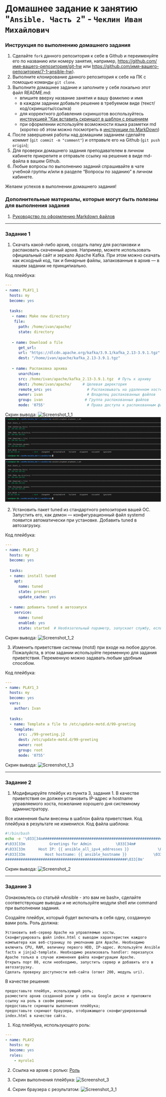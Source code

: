 # Домашнее задание к занятию "`Ansible. Часть 2`" - `Чеклин Иван Михайлович`


### Инструкция по выполнению домашнего задания

   1. Сделайте `fork` данного репозитория к себе в Github и переименуйте его по названию или номеру занятия, например, https://github.com/имя-вашего-репозитория/git-hw или  https://github.com/имя-вашего-репозитория/7-1-ansible-hw).
   2. Выполните клонирование данного репозитория к себе на ПК с помощью команды `git clone`.
   3. Выполните домашнее задание и заполните у себя локально этот файл README.md:
      - впишите вверху название занятия и вашу фамилию и имя
      - в каждом задании добавьте решение в требуемом виде (текст/код/скриншоты/ссылка)
      - для корректного добавления скриншотов воспользуйтесь [инструкцией "Как вставить скриншот в шаблон с решением](https://github.com/netology-code/sys-pattern-homework/blob/main/screen-instruction.md)
      - при оформлении используйте возможности языка разметки md (коротко об этом можно посмотреть в [инструкции  по MarkDown](https://github.com/netology-code/sys-pattern-homework/blob/main/md-instruction.md))
   4. После завершения работы над домашним заданием сделайте коммит (`git commit -m "comment"`) и отправьте его на Github (`git push origin`);
   5. Для проверки домашнего задания преподавателем в личном кабинете прикрепите и отправьте ссылку на решение в виде md-файла в вашем Github.
   6. Любые вопросы по выполнению заданий спрашивайте в чате учебной группы и/или в разделе “Вопросы по заданию” в личном кабинете.
   
Желаем успехов в выполнении домашнего задания!
   
### Дополнительные материалы, которые могут быть полезны для выполнения задания

1. [Руководство по оформлению Markdown файлов](https://gist.github.com/Jekins/2bf2d0638163f1294637#Code)

---

### Задание 1

1. Скачать какой-либо архив, создать папку для распаковки и распаковать скаченный архив. Например, можете использовать официальный сайт и зеркало Apache Kafka. При этом можно скачать как исходный код, так и бинарные файлы, запакованные в архив — в нашем задании не принципиально.

Код плейбука:
```YAML
---
- name: PLAY1_1
  hosts: my
  become: yes

  tasks:
   - name: Make new directory
    file:
      path: /home/ivan/apache/
      state: directory

   - name: Download a file
      get_url:
      url: "https://dlcdn.apache.org/kafka/3.9.1/kafka_2.13-3.9.1.tgz"
      dest: "/home/ivan/apache/kafka_2.13-3.9.1.tgz"

   - name: Распаковка архива
      unarchive:
      src: /home/ivan/apache/kafka_2.13-3.9.1.tgz  # Путь к архиву
      dest: /home/ivan/apache/     # Целевая директория
      remote_src: yes                # Распаковывать на удаленном хосте (если архив уже там)
      owner: ivan                    # Владелец распакованных файлов
      group: ivan                   # Группа распакованных файлов
      mode: '0755'                   # Права доступа к распакованным файлам
```
Скрин вывода:
![Screenshot_1_1](https://github.com/cheklinim/7-1-ansible-hw/img/Screenshot_1_1.png)
![Screenshot_1_1](./img/Screenshot_1_1.png)
![Screenshot_1_1](./img/Screenshot_1_1.png)

2. Установить пакет tuned из стандартного репозитория вашей ОС. Запустить его, как демон — конфигурационный файл systemd появится автоматически при установке. Добавить tuned в автозагрузку.

Код плейбука:
```YAML
---
- name: PLAY1_2
  hosts: my
  become: yes

  tasks:
  - name: install tuned
    apt:
      name: tuned
      state: present
      update_cache: yes
 
  - name: добавить tuned в автозапуск
    service:
      name: tuned
      enabled: yes
      state: started  # Необязательный параметр, запускает службу, если она не запущена
```
Скрин вывода:
![Screenshot_1_2](https://github.com/cheklinim/7-1-ansible-hw/img/Screenshot_1_2.png)

3. Изменить приветствие системы (motd) при входе на любое другое. Пожалуйста, в этом задании используйте переменную для задания приветствия. Переменную можно задавать любым удобным способом.

Код плейбука:
```YAML
---
- name: PLAY1_3
  hosts: my
  become: yes
  vars:
    author: Ivan

  tasks:
  - name: Template a file to /etc/update-motd.d/99-greeting
    template:
      src: ./99-greeting.j2
      dest: /etc/update-motd.d/99-greeting
      owner: root
      group: root
      mode: '0755'
```
Скрин вывода:
![Screenshot_1_3](https://github.com/cheklinim/7-1-ansible-hw/img/Screenshot_1_3.png)

---

### Задание 2

1. Модифицируйте плейбук из пункта 3, задания 1. В качестве приветствия он должен установить IP-адрес и hostname управляемого хоста, пожелание хорошего дня системному администратору.

Все изменения были внесены в шаблон файла приветствия. Код плейбука в результате не изменился.
Код файла шаблона:
```bash
#!/bin/bash
echo -e '\033[34m#######################################################
#\033[33m           Greetings for Admin           \033[34m#
#\033[33m      Host IP: {{ ansible_all_ipv4_addresses }}             \033[34m#
#\033[33m         Host hostname: {{ ansible_hostname }}            \033[34m#
#######################################################\033[0m'
```
Скрин вывода:
![Screenshot_2](https://github.com/cheklinim/7-1-ansible-hw/img/Screenshot_2.png)

---

### Задание 3

Ознакомьтесь со статьёй «Ansible - это вам не bash», сделайте соответствующие выводы и не используйте модули shell или command при выполнении задания.

Создайте плейбук, который будет включать в себя одну, созданную вами роль. Роль должна:

    Установить веб-сервер Apache на управляемые хосты.
    Сконфигурировать файл index.html c выводом характеристик каждого компьютера как веб-страницу по умолчанию для Apache. Необходимо включить CPU, RAM, величину первого HDD, IP-адрес. Используйте Ansible facts и jinja2-template. Необходимо реализовать handler: перезапуск Apache только в случае изменения файла конфигурации Apache.
    Открыть порт 80, если необходимо, запустить сервер и добавить его в автозагрузку.
    Сделать проверку доступности веб-сайта (ответ 200, модуль uri).

В качестве решения:

    предоставьте плейбук, использующий роль;
    разместите архив созданной роли у себя на Google диске и приложите ссылку на роль в своём решении;
    предоставьте скриншоты выполнения плейбука;
    предоставьте скриншот браузера, отображающего сконфигурированный index.html в качестве сайта.

1. Код плейбука, использующего роль:

```YAML
---
- name: PLAY2
  hosts: my
  become: yes
  roles:
    - myrole1
```

2. Ссылка на архив с ролью: [Роль](https://drive.google.com/file/d/15Lql3dArr6KCr_2FzRYkcYZt5jypVJdy/view?usp=drive_link)

3. Скрин выполнения плейбука:
![Screenshot_3](https://github.com/cheklinim/7-1-ansible-hw/img/Screenshot_3.png)

4. Скрин браузера с результатом:
![Screenshot_3_1](https://github.com/cheklinim/7-1-ansible-hw/img/Screenshot_3_1.png)
